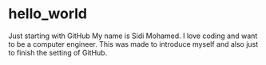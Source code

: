 # hello_world
Just starting with GitHub
My name is Sidi Mohamed. I love coding and want to be a computer engineer.
This was made to introduce myself and also just to finish the setting of GitHub.
